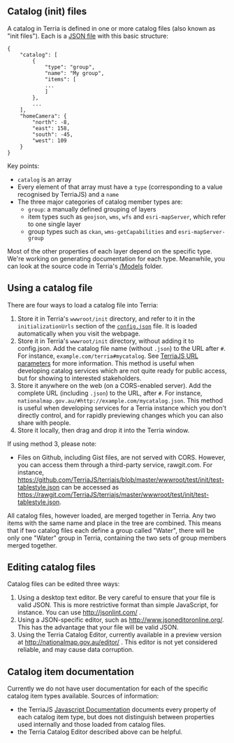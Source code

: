 ## Catalog (init) files

A catalog in Terria is defined in one or more catalog files (also known as "init files"). Each is a [JSON file](https://en.wikipedia.org/wiki/JSON) with this basic structure:

```
{
    "catalog": [
        {
            "type": "group",
            "name": "My group",
            "items": [
            ...
            ]
        },
        ...
    ],
    "homeCamera": {
        "north": -8,
        "east": 158,
        "south": -45,
        "west": 109
    }
}
```

Key points:

* `catalog` is an array
* Every element of that array must have a `type` (corresponding to a value recognised by TerriaJS) and a `name`
* The three major categories of catalog member types are:
    - `group`: a manually defined grouping of layers
    - item types such as `geojson`, `wms`, `wfs` and `esri-mapServer`, which refer to one single layer
    - group types such as `ckan`, `wms-getCapabilities` and `esri-mapServer-group`

Most of the other properties of each layer depend on the specific type. We're working on generating documentation for each type. Meanwhile, you can look at the source code in Terria's [/Models](/Models) folder.

## Using a catalog file

There are four ways to load a catalog file into Terria:

1. Store it in Terria's `wwwroot/init` directory, and refer to it in the `initializationUrls` section of the [`config.json`](../Customizing/Config-JSON.md) file. It is loaded automatically when you visit the webpage.
2. Store it in Terria's `wwwroot/init` directory, without adding it to config.json. Add the catalog file name (without `.json`) to the URL after `#`. For instance, `example.com/terria#mycatalog`. See [TerriaJS URL parameters](../Customizing/TerriaJS-URL-parameters.md) for more information. This method is useful when developing catalog services which are not quite ready for public access, but for showing to interested stakeholders.
3. Store it anywhere on the web (on a CORS-enabled server). Add the complete URL (including `.json`) to the URL, after `#`. For instance, `nationalmap.gov.au/#http://example.com/mycatalog.json`. This method is useful when developing services for a Terria instance which you don't directly control, and for rapidly previewing changes which you can also share with people.
4. Store it locally, then drag and drop it into the Terria window.

If using method 3, please note:

- Files on Github, including Gist files, are not served with CORS. However, you can access them through a third-party service, rawgit.com. For instance, https://github.com/TerriaJS/terriajs/blob/master/wwwroot/test/init/test-tablestyle.json can be accessed as https://rawgit.com/TerriaJS/terriajs/master/wwwroot/test/init/test-tablestyle.json.

All catalog files, however loaded, are merged together in Terria. Any two items with the same name and place in the tree are combined. This means that if two catalog files each define a group called "Water", there will be only one "Water" group in Terria, containing the two sets of group members merged together.

## Editing catalog files

Catalog files can be edited three ways:

1. Using a desktop text editor. Be very careful to ensure that your file is valid JSON. This is more restrictive format than simple JavaScript, for instance. You can use http://jsonlint.com/ .
2. Using a JSON-specific editor, such as http://www.jsoneditoronline.org/. This has the advantage that your file will be valid JSON.
3. Using the Terria Catalog Editor, currently available in a preview version at http://nationalmap.gov.au/editor/ . This editor is not yet considered reliable, and may cause data corruption.

## Catalog item documentation

Currently we do not have user documentation for each of the specific catalog item types available. Sources of information:

- the TerriaJS [Javascript Documentation](http://nationalmap.gov.au/build/TerriaJS/doc/Catalog.html) documents every property of each catalog item type, but does not distinguish between properties used internally and those loaded from catalog files.
- the Terria Catalog Editor described above can be helpful.
